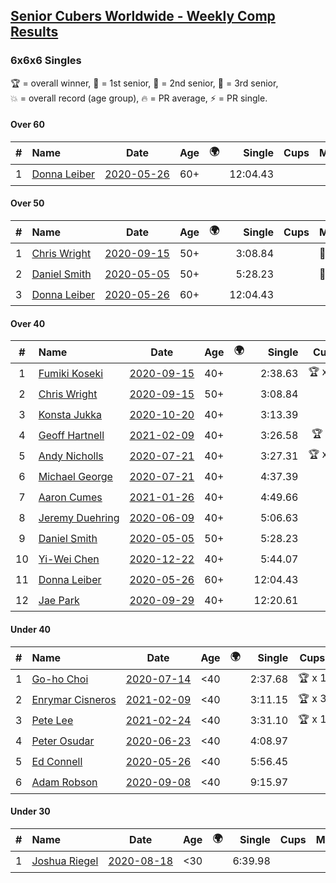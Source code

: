 <style>table {white-space: nowrap;}</style>
<link rel="stylesheet" type="text/css" href="/scw-comp/css/flags.css" />

## [Senior Cubers Worldwide - Weekly Comp Results](/scw-comp/results/)
### 6x6x6 Singles

<span style="white-space: nowrap;">🏆 = overall winner</span>, <span style="white-space: nowrap;">🥇 = 1st senior</span>, <span style="white-space: nowrap;">🥈 = 2nd senior</span>, <span style="white-space: nowrap;">🥉 = 3rd senior</span>, <span style="white-space: nowrap;">💥 = overall record (age group)</span>, <span style="white-space: nowrap;">🔥 = PR average</span>, <span style="white-space: nowrap;">⚡ = PR single</span>.

#### Over 60

| # | Name | Date | Age | 🌍 | Single | Cups | Medals | Achievements | Video |
| :--: | :-- | :--: | :--: | :--: | --: | :--: | :-- | :-- | :-- |
| 1 | [Donna Leiber](../../persons/donna_leiber/666.md) | [2020-05-26](../../results/2020-05-26/666.md) | 60+ | <i class="flag flag-US" /> | 12:04.43 |  |  | 💥 x 3, ⚡ x 3 | [Desktop](https://www.facebook.com/events/637852836799991/permalink/640054709913137) / [Mobile](https://m.facebook.com/events/637852836799991?view=permalink&id=640054709913137) |

#### Over 50

| # | Name | Date | Age | 🌍 | Single | Cups | Medals | Achievements | Video |
| :--: | :-- | :--: | :--: | :--: | --: | :--: | :-- | :-- | :-- |
| 1 | [Chris Wright](../../persons/chris_wright/666.md) | [2020-09-15](../../results/2020-09-15/666.md) | 50+ | <i class="flag flag-GB" /> | 3:08.84 |  | 🥈 x 1 | 💥 x 1, 🔥 x 1, ⚡ x 1 | [Desktop](https://www.facebook.com/christopher.wright.94617999/videos/10157647342012874) / [Mobile](https://m.facebook.com/christopher.wright.94617999/videos/10157647342012874) |
| 2 | [Daniel Smith](../../persons/daniel_smith/666.md) | [2020-05-05](../../results/2020-05-05/666.md) | 50+ | <i class="flag flag-US" /> | 5:28.23 |  | 🥈 x 1, 🥉 x 2 | 💥 x 1, 🔥 x 1, ⚡ x 1 | [Desktop](https://www.facebook.com/events/557526585195168/permalink/562187611395732) / [Mobile](https://m.facebook.com/events/557526585195168?view=permalink&id=562187611395732) |
| 3 | [Donna Leiber](../../persons/donna_leiber/666.md) | [2020-05-26](../../results/2020-05-26/666.md) | 60+ | <i class="flag flag-US" /> | 12:04.43 |  |  | 💥 x 3, ⚡ x 3 | [Desktop](https://www.facebook.com/events/637852836799991/permalink/640054709913137) / [Mobile](https://m.facebook.com/events/637852836799991?view=permalink&id=640054709913137) |

#### Over 40

| # | Name | Date | Age | 🌍 | Single | Cups | Medals | Achievements | Video |
| :--: | :-- | :--: | :--: | :--: | --: | :--: | :-- | :-- | :-- |
| 1 | [Fumiki Koseki](../../persons/fumiki_koseki/666.md) | [2020-09-15](../../results/2020-09-15/666.md) | 40+ | <i class="flag flag-JP" /> | 2:38.63 | 🏆 x 24 | 🥇 x 24 | 💥 x 2, 🔥 x 2, ⚡ x 2 | [Desktop](https://www.facebook.com/events/655903882008117/permalink/659480474983791) / [Mobile](https://m.facebook.com/events/655903882008117?view=permalink&id=659480474983791) |
| 2 | [Chris Wright](../../persons/chris_wright/666.md) | [2020-09-15](../../results/2020-09-15/666.md) | 50+ | <i class="flag flag-GB" /> | 3:08.84 |  | 🥈 x 1 | 💥 x 1, 🔥 x 1, ⚡ x 1 | [Desktop](https://www.facebook.com/christopher.wright.94617999/videos/10157647342012874) / [Mobile](https://m.facebook.com/christopher.wright.94617999/videos/10157647342012874) |
| 3 | [Konsta Jukka](../../persons/konsta_jukka/666.md) | [2020-10-20](../../results/2020-10-20/666.md) | 40+ | <i class="flag flag-FI" /> | 3:13.39 |  | 🥇 x 1, 🥈 x 7 | 🔥 x 5, ⚡ x 4 | [Desktop](https://www.facebook.com/events/758279974902955/permalink/762043501193269) / [Mobile](https://m.facebook.com/events/758279974902955?view=permalink&id=762043501193269) |
| 4 | [Geoff Hartnell](../../persons/geoff_hartnell/666.md) | [2021-02-09](../../results/2021-02-09/666.md) | 40+ | <i class="flag flag-GB" /> | 3:26.58 | 🏆 x 3 | 🥇 x 6, 🥈 x 22, 🥉 x 2 | 🔥 x 5, ⚡ x 4 | [Desktop](https://www.facebook.com/events/1072787469872680/permalink/1073742303110530) / [Mobile](https://m.facebook.com/events/1072787469872680?view=permalink&id=1073742303110530) |
| 5 | [Andy Nicholls](../../persons/andy_nicholls/666.md) | [2020-07-21](../../results/2020-07-21/666.md) | 40+ | <i class="flag flag-GB" /> | 3:27.31 | 🏆 x 11 | 🥇 x 12, 🥈 x 1 | 💥 x 5, 🔥 x 2, ⚡ x 4 | [Desktop](https://www.facebook.com/events/3081159145282455/permalink/3081819258549777) / [Mobile](https://m.facebook.com/events/3081159145282455?view=permalink&id=3081819258549777) |
| 6 | [Michael George](../../persons/michael_george/666.md) | [2020-07-21](../../results/2020-07-21/666.md) | 40+ | <i class="flag flag-GB" /> | 4:37.39 |  | 🥉 x 4 | ⚡ x 7 | [Desktop](https://www.facebook.com/michael.george.545/videos/10214016558128356) / [Mobile](https://m.facebook.com/michael.george.545/videos/10214016558128356) |
| 7 | [Aaron Cumes](../../persons/aaron_cumes/666.md) | [2021-01-26](../../results/2021-01-26/666.md) | 40+ | <i class="flag flag-GB" /> | 4:49.66 |  | 🥈 x 1, 🥉 x 5 | ⚡ x 4 | [Desktop](https://www.facebook.com/events/886756952081472/permalink/887647815325719) / [Mobile](https://m.facebook.com/events/886756952081472?view=permalink&id=887647815325719) |
| 8 | [Jeremy Duehring](../../persons/jeremy_duehring/666.md) | [2020-06-09](../../results/2020-06-09/666.md) | 40+ | <i class="flag flag-US" /> | 5:06.63 |  | 🥉 x 1 | ⚡ x 2 | [Desktop](https://www.facebook.com/jeremy.duehring/videos/10160093205957846) / [Mobile](https://m.facebook.com/jeremy.duehring/videos/10160093205957846) |
| 9 | [Daniel Smith](../../persons/daniel_smith/666.md) | [2020-05-05](../../results/2020-05-05/666.md) | 50+ | <i class="flag flag-US" /> | 5:28.23 |  | 🥈 x 1, 🥉 x 2 | 💥 x 1, 🔥 x 1, ⚡ x 1 | [Desktop](https://www.facebook.com/events/557526585195168/permalink/562187611395732) / [Mobile](https://m.facebook.com/events/557526585195168?view=permalink&id=562187611395732) |
| 10 | [Yi-Wei Chen](../../persons/yi_wei_chen/666.md) | [2020-12-22](../../results/2020-12-22/666.md) | 40+ | <i class="flag flag-TW" /> | 5:44.07 |  | 🥉 x 1 | ⚡ x 2 | [Desktop](https://www.facebook.com/events/202563571576862/permalink/203732458126640) / [Mobile](https://m.facebook.com/events/202563571576862?view=permalink&id=203732458126640) |
| 11 | [Donna Leiber](../../persons/donna_leiber/666.md) | [2020-05-26](../../results/2020-05-26/666.md) | 60+ | <i class="flag flag-US" /> | 12:04.43 |  |  | 💥 x 3, ⚡ x 3 | [Desktop](https://www.facebook.com/events/637852836799991/permalink/640054709913137) / [Mobile](https://m.facebook.com/events/637852836799991?view=permalink&id=640054709913137) |
| 12 | [Jae Park](../../persons/jae_park/666.md) | [2020-09-29](../../results/2020-09-29/666.md) | 40+ | <i class="flag flag-US" /> | 12:20.61 |  | 🥈 x 1 | ⚡ x 1 | [Desktop](https://www.facebook.com/events/427181104911253/permalink/430448351251195) / [Mobile](https://m.facebook.com/events/427181104911253?view=permalink&id=430448351251195) |

#### Under 40

| # | Name | Date | Age | 🌍 | Single | Cups | Medals | Achievements | Video |
| :--: | :-- | :--: | :--: | :--: | --: | :--: | :-- | :-- | :-- |
| 1 | [Go-ho Choi](../../persons/go_ho_choi/666.md) | [2020-07-14](../../results/2020-07-14/666.md) | <40 | <i class="flag flag-KR" /> | 2:37.68 | 🏆 x 1 |  | 💥 x 1, 🔥 x 1, ⚡ x 1 | [Desktop](https://www.facebook.com/events/2729568740635198/permalink/2730916483833757) / [Mobile](https://m.facebook.com/events/2729568740635198?view=permalink&id=2730916483833757) |
| 2 | [Enrymar Cisneros](../../persons/enrymar_cisneros/666.md) | [2021-02-09](../../results/2021-02-09/666.md) | <40 | <i class="flag flag-VE" /> | 3:11.15 | 🏆 x 3 |  | 🔥 x 5, ⚡ x 8 | [Desktop](https://www.facebook.com/events/1072787469872680/permalink/1077018616116232) / [Mobile](https://m.facebook.com/events/1072787469872680?view=permalink&id=1077018616116232) |
| 3 | [Pete Lee](../../persons/pete_lee/666.md) | [2021-02-24](../../results/2021-02-24/666.md) | <40 | <i class="flag flag-GB" /> | 3:31.10 | 🏆 x 1 |  | 🔥 x 7, ⚡ x 14 | [Desktop](https://www.facebook.com/events/256148192722702/permalink/260622792275242) / [Mobile](https://m.facebook.com/events/256148192722702?view=permalink&id=260622792275242) |
| 4 | [Peter Osudar](../../persons/peter_osudar/666.md) | [2020-06-23](../../results/2020-06-23/666.md) | <40 | <i class="flag flag-CA" /> | 4:08.97 |  |  | 🔥 x 1, ⚡ x 1 | [Desktop](https://www.facebook.com/events/268636114456043/permalink/276193687033619) / [Mobile](https://m.facebook.com/events/268636114456043?view=permalink&id=276193687033619) |
| 5 | [Ed Connell](../../persons/ed_connell/666.md) | [2020-05-26](../../results/2020-05-26/666.md) | <40 | <i class="flag flag-IE" /> | 5:56.45 |  |  | ⚡ x 1 | [Desktop](https://www.facebook.com/events/637852836799991/permalink/640361549882453) / [Mobile](https://m.facebook.com/events/637852836799991?view=permalink&id=640361549882453) |
| 6 | [Adam Robson](../../persons/adam_robson/666.md) | [2020-09-08](../../results/2020-09-08/666.md) | <40 | <i class="flag flag-GB" /> | 9:15.97 |  |  | ⚡ x 1 | [Desktop](https://www.facebook.com/100005428097972/videos/1462603357263920) / [Mobile](https://m.facebook.com/100005428097972/videos/1462603357263920) |

#### Under 30

| # | Name | Date | Age | 🌍 | Single | Cups | Medals | Achievements | Video |
| :--: | :-- | :--: | :--: | :--: | --: | :--: | :-- | :-- | :-- |
| 1 | [Joshua Riegel](../../persons/joshua_riegel/666.md) | [2020-08-18](../../results/2020-08-18/666.md) | <30 | <i class="flag flag-US" /> | 6:39.98 |  |  | ⚡ x 2 | [Desktop](https://www.facebook.com/events/3231806576868309/permalink/3239500212765612) / [Mobile](https://m.facebook.com/events/3231806576868309?view=permalink&id=3239500212765612) |


<!-- Global site tag (gtag.js) - Google Analytics -->
<script async src="https://www.googletagmanager.com/gtag/js?id=UA-86348435-3"></script>
<script>window.dataLayer = window.dataLayer || []; function gtag() {dataLayer.push(arguments);} gtag('js', new Date()); gtag('config', 'UA-86348435-3');</script>
